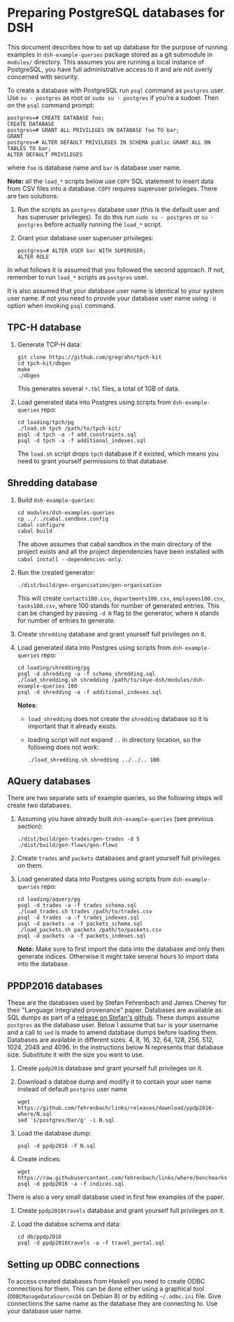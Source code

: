 Preparing PostgreSQL databases for DSH
======================================

This document describes how to set up database for the purpose of running
examples in `dsh-example-queries` package stored as a git submodule in
`modules/` directory.  This assumes you are running a local instance of
PostgreSQL, you have full administrative access to it and are not overly
concerned with security.

To create a database with PostgreSQL run `psql` command as `postgres` user.  Use
`su - postgres` as root or `sudo su - postgres` if you're a sudoer. Then on
the `psql` command prompt:

```
postgres=# CREATE DATABASE foo;
CREATE DATABASE
postgres=# GRANT ALL PRIVILEGES ON DATABASE foo TO bar;
GRANT
postgres=# ALTER DEFAULT PRIVILEGES IN SCHEMA public GRANT ALL ON TABLES TO bar;
ALTER DEFAULT PRIVILEGES
```

where `foo` is database name and `bar` is database user name.

**Note:** all the `load_*` scripts below use `COPY` SQL statement to insert data
  from CSV files into a database.  `COPY` requires superuser privileges.  There
  are two solutions:

  1. Run the scripts as `postgres` database user (this is the default user and
     has superuser privileges).  To do this run `sudo su - postgres` or `su -
     postgres` before actually running the `load_*` script.

  2. Grant your database user superuser privileges:

     ```
     postgres=# ALTER USER bar WITH SUPERUSER;
     ALTER ROLE
     ```

In what follows it is assumed that you followed the second approach.  If not,
remember to run `load_*` scripts as `postgres` user.

It is also assumed that your database user name is identical to your system user
name.  If not you need to provide your database user name using `-U` option when
invoking `psql` command.


TPC-H database
--------------

1. Generate TCP-H data:

   ```
   git clone https://github.com/gregrahn/tpch-kit
   cd tpch-kit/dbgen
   make
   ./dbgen
   ```

   This generates several `*.tbl` files, a total of 1GB of data.


2. Load generated data into Postgres using scripts from `dsh-example-queries`
   repo:

   ```
   cd loading/tpch/pg
   ./load.sh tpch /path/to/tpch-kit/
   psql -d tpch -a -f add_constraints.sql
   psql -d tpch -a -f additional_indexes.sql
   ```

   The `load.sh` script drops `tpch` database if it existed, which means you
   need to grant yourself permissions to that database.


Shredding database
------------------

1. Build `dsh-example-queries`:

   ```
   cd modules/dsh-examples-queries
   cp ../../cabal.sandbox.config
   cabal configure
   cabal build
   ```

   The above assumes that cabal sandbox in the main directory of the project
   exists and all the project dependencies have been installed with `cabal
   install --dependencies-only`.

2. Run the created generator:

   ```
   ./dist/build/gen-organisation/gen-organisation
   ```

   This will create `contacts100.csv`, `departments100.csv`, `employees100.csv`,
   `tasks100.csv`, where 100 stands for number of generated entries.  This can
   be changed by passing `-d N` flag to the generator, where `N` stands for
   number of entries to generate.

3. Create `shredding` database and grant yourself full privileges on it.

4. Load generated data into Postgres using scripts from `dsh-example-queries`
   repo:

   ```
   cd loading/shredding/pg
   psql -d shredding -a -f schema_shredding.sql
   ./load_shredding.sh shredding /path/to/skye-dsh/modules/dsh-example-queries 100
   psql -d shredding -a -f additional_indexes.sql
   ```

   **Notes**:

     - `load_shredding` does not create the `shredding` database so it is
       important that it already exists.

     - loading script will not expand `..` in directory location, so the
       following does not work:

       ```
       ./load_shredding.sh shredding ../../.. 100
       ```


AQuery databases
----------------

There are two separate sets of example queries, so the following steps will
create two databases.

1. Assuming you have already built `dsh-example-queries` (see previous section):

   ```
   ./dist/build/gen-trades/gen-trades -d 5
   ./dist/build/gen-flows/gen-flows
   ```

2. Create `trades` and `packets` databases and grant yourself full privileges on
   them.

3. Load generated data into Postgres using scripts from `dsh-example-queries`
   repo:

   ```
   cd loading/aquery/pg
   psql -d trades -a -f trades_schema.sql
   ./load_trades.sh trades /path/to/trades.csv
   psql -d trades -a -f trades_indexes.sql
   psql -d packets -a -f packets_schema.sql
   ./load_packets.sh packets /path/to/packets.csv
   psql -d packets -a -f packets_indexes.sql
   ```

   **Note:** Make sure to first import the data into the database and only then
     generate indices.  Otherwise it might take several hours to import data
     into the database.


PPDP2016 databases
------------------

These are the databases used by Stefan Fehrenbach and James Cheney for their
"Language integrated provenance" paper.  Databases are available as SQL dumps as
part of a [release on Stefan's
github](https://github.com/fehrenbach/links/releases/tag/ppdp2016-where).  These
dumps assume `postgres` as the database user.  Below I assume that `bar` is your
username and a call to `sed` is made to amend database dumps before loading
them.  Databases are available in different sizes: 4, 8, 16, 32, 64, 128, 256,
512, 1024, 2048 and 4096.  In the instructions below N represents that database
size. Substitute it with the size you want to use.

1. Create `ppdp2016` database and grant yourself full privileges on it.

2. Download a databse dump and modify it to contain your user name instead of
   default `postgres` user name

   ```
   wget https://github.com/fehrenbach/links/releases/download/ppdp2016-where/N.sql
   sed 's/postgres/bar/g' -i N.sql
   ```

3. Load the database dump:

   ```
   psql -d ppdp2016 -f N.sql
   ```

4. Create indices:

   ```
   wget https://raw.githubusercontent.com/fehrenbach/links/where/benchmarks/ppdp2016/indices.sql
   psql -d ppdp2016 -a -f indices.sql
   ```

There is also a very small database used in first few examples of the paper.

1. Create `ppdp2016travels` database and grant yourself full privileges on it.

2. Load the databse schema and data:

   ```
   cd db/ppdp2016
   psql -d ppdp2016travels -a -f travel_portal.sql
   ```


Setting up ODBC connections
---------------------------

To access created databases from Haskell you need to create ODBC connections for
them.  This can be done either using a graphical tool (`ODBCManageDataSourcesQ4`
on Debian 8) or by editing `~/.odbc.ini` file.  Give connections the same name
as the database they are connecting to.  Use your database user name.
